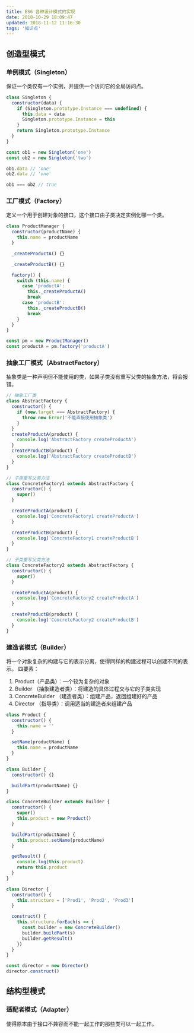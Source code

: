 ```yaml
---
title: ES6 各种设计模式的实现
date: 2018-10-29 18:09:47
updated: 2018-11-12 11:16:30
tags: '知识点'
---
```


## 创造型模式

### 单例模式（Singleton）

保证一个类仅有一个实例，并提供一个访问它的全局访问点。

```javascript
class Singleton {
  constructor(data) {
    if (Singleton.prototype.Instance === undefined) {
      this.data = data
      Singleton.prototype.Instance = this
    }
    return Singleton.prototype.Instance
  }
}

const ob1 = new Singleton('one')
const ob2 = new Singleton('two')

ob1.data // 'one'
ob2.data // 'one'

ob1 === ob2 // true
```

### 工厂模式（Factory）

定义一个用于创建对象的接口，这个接口由子类决定实例化哪一个类。

```javascript
class ProductManager {
  constructor(productName) {
    this.name = productName
  }

  _createProductA() {}

  _createProductB() {}

  factory() {
    switch (this.name) {
      case 'productA':
        this._createProductA()
        break
      case 'productB':
        this._createProductB()
        break
    }
  }
}

const pm = new ProductManager()
const productA = pm.factory('productA')
```

### 抽象工厂模式（AbstractFactory）

抽象类是一种声明但不能使用的类，如果子类没有重写父类的抽象方法，将会报错。

```javascript
// 抽象工厂类
class AbstractFactory {
  constructor() {
    if (new.target === AbstractFactory) {
      throw new Error('不能直接使用抽象类')
    }
  }
  createProductA(product) {
    console.log('AbstractFactory createProductA')
  }
  createProductB(product) {
    console.log('AbstractFactory createProductB')
  }
}

// 子类重写父类方法
class ConcreteFactory1 extends AbstractFactory {
  constructor() {
    super()
  }

  createProductA(product) {
    console.log('ConcreteFactory1 createProductA')
  }

  createProductB(product) {
    console.log('ConcreteFactory1 createProductB')
  }
}

// 子类重写父类方法
class ConcreteFactory2 extends AbstractFactory {
  constructor() {
    super()
  }

  createProductA(product) {
    console.log('ConcreteFactory2 createProductA')
  }

  createProductB(product) {
    console.log('ConcreteFactory2 createProductB')
  }
}
```

### 建造者模式（Builder）

将一个对象复杂的构建与它的表示分离，使得同样的构建过程可以创建不同的表示。
四要素：

1. Product（产品类）：一个较为复杂的对象
2. Builder （抽象建造者类）：将建造的具体过程交与它的子类实现
3. ConcreteBuilder （建造者类）：组建产品，返回组建好的产品
4. Director （指导类）：调用适当的建造者来组建产品

```javascript
class Product {
  constructor() {
    this.name = ''
  }

  setName(productName) {
    this.name = productName
  }
}

class Builder {
  constructor() {}

  buildPart(productName) {}
}

class ConcreteBuilder extends Builder {
  constructor() {
    super()
    this.product = new Product()
  }

  buildPart(productName) {
    this.product.setName(productName)
  }

  getResult() {
    console.log(this.product)
    return this.product
  }
}

class Director {
  constructor() {
    this.structure = ['Prod1', 'Prod2', 'Prod3']
  }

  construct() {
    this.structure.forEach(s => {
      const builder = new ConcreteBuilder()
      builder.buildPart(s)
      builder.getResult()
    })
  }
}

const director = new Director()
director.construct()
```

## 结构型模式

### 适配者模式（Adapter）

使得原本由于接口不兼容而不能一起工作的那些类可以一起工作。
